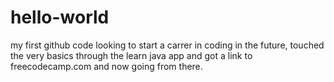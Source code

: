 # hello-world
my first github code
looking to start a carrer in coding in the future, touched the very basics through the learn java app and got a link to freecodecamp.com and now going from there.
